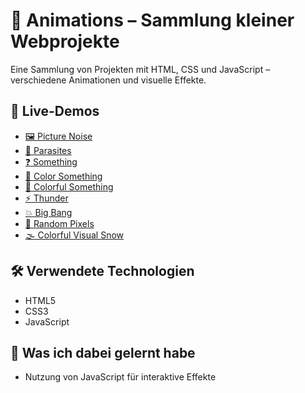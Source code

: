 # 🎨 Animations – Sammlung kleiner Webprojekte

Eine Sammlung von Projekten mit HTML, CSS und JavaScript – verschiedene Animationen und visuelle Effekte.

## 🔗 Live-Demos

- [🖼️ Picture Noise](https://derlangsamealex.github.io/Animations/Animations/Picture%20Noise.html)
- [🦠 Parasites](https://derlangsamealex.github.io/Animations/Animations/Parasites.html)
- [❓ Something](https://derlangsamealex.github.io/Animations/Animations/Something.html)
- [🎨 Color Something](https://derlangsamealex.github.io/Animations/Animations/Color%20Something.html)
- [🌈 Colorful Something](https://derlangsamealex.github.io/Animations/Animations/Colorful%20Something.html)
- [⚡ Thunder](https://derlangsamealex.github.io/Animations/Animations/Thunder.html)
- [💥 Big Bang](https://derlangsamealex.github.io/Animations/Animations/Big%20Bang.html)
- [🔳 Random Pixels](https://derlangsamealex.github.io/Animations/Animations/Random%20Pixels.html)
- [🌫️ Colorful Visual Snow](https://derlangsamealex.github.io/Animations/Animations/Colorful%20Visual%20Snow.html)

## 🛠️ Verwendete Technologien
- HTML5  
- CSS3  
- JavaScript

## 🧠 Was ich dabei gelernt habe
- Nutzung von JavaScript für interaktive Effekte  
